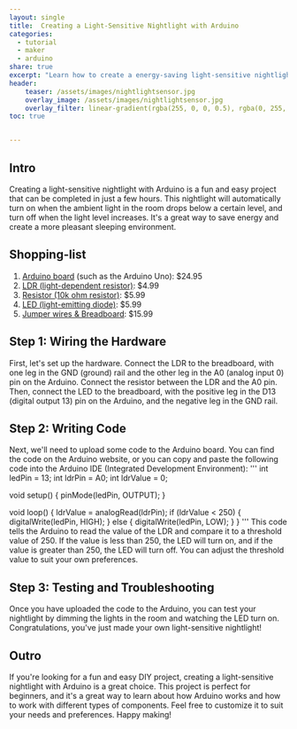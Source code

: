 ```yaml
---
layout: single
title:  Creating a Light-Sensitive Nightlight with Arduino
categories:
  - tutorial
  - maker
  - arduino
share: true
excerpt: "Learn how to create a energy-saving light-sensitive nightlight with Arduino in a few easy steps"
header:
    teaser: /assets/images/nightlightsensor.jpg
    overlay_image: /assets/images/nightlightsensor.jpg
    overlay_filter: linear-gradient(rgba(255, 0, 0, 0.5), rgba(0, 255, 255, 0.5))
toc: true


---
```

## Intro
Creating a light-sensitive nightlight with Arduino is a fun and easy project that can be completed in just a few hours. This nightlight will automatically turn on when the ambient light in the room drops below a certain level, and turn off when the light level increases. It's a great way to save energy and create a more pleasant sleeping environment.

## Shopping-list
1. [Arduino board](https://amzn.to/3H7D4uz) (such as the Arduino Uno): $24.95
2. [LDR (light-dependent resistor)](https://amzn.to/3iLqxnc): $4.99
3. [Resistor (10k ohm resistor)](https://amzn.to/3GJxnl7): $5.99 
4. [LED (light-emitting diode)](https://amzn.to/3XDujxC): $5.99 
5. [Jumper wires & Breadboard](https://amzn.to/3GTlXLQ): $15.99

## Step 1: Wiring the Hardware

First, let's set up the hardware. Connect the LDR to the breadboard, with one leg in the GND (ground) rail and the other leg in the A0 (analog input 0) pin on the Arduino. Connect the resistor between the LDR and the A0 pin. Then, connect the LED to the breadboard, with the positive leg in the D13 (digital output 13) pin on the Arduino, and the negative leg in the GND rail.

## Step 2: Writing Code

Next, we'll need to upload some code to the Arduino board. You can find the code on the Arduino website, or you can copy and paste the following code into the Arduino IDE (Integrated Development Environment):
'''
int ledPin = 13;
int ldrPin = A0;
int ldrValue = 0;

void setup() {
  pinMode(ledPin, OUTPUT);
}

void loop() {
  ldrValue = analogRead(ldrPin);
  if (ldrValue < 250) {
    digitalWrite(ledPin, HIGH);
  } else {
    digitalWrite(ledPin, LOW);
  }
}
'''
This code tells the Arduino to read the value of the LDR and compare it to a threshold value of 250. If the value is less than 250, the LED will turn on, and if the value is greater than 250, the LED will turn off. You can adjust the threshold value to suit your own preferences.


## Step 3: Testing and Troubleshooting

Once you have uploaded the code to the Arduino, you can test your nightlight by dimming the lights in the room and watching the LED turn on. Congratulations, you've just made your own light-sensitive nightlight!

## Outro

If you're looking for a fun and easy DIY project, creating a light-sensitive nightlight with Arduino is a great choice. This project is perfect for beginners, and it's a great way to learn about how Arduino works and how to work with different types of components. Feel free to customize it to suit your needs and preferences. Happy making!
